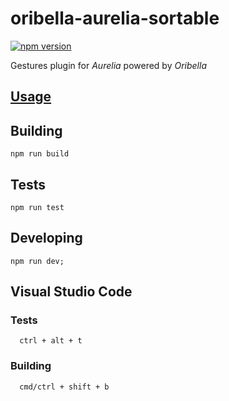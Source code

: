 # oribella-aurelia-sortable

[![npm version](https://badge.fury.io/js/oribella-aurelia-gestures.svg)](https://badge.fury.io/js/oribella-aurelia-gestures)

Gestures plugin for *Aurelia* powered by *Oribella*

## [Usage](./docs/usage.md#installation)

## Building

```shell
npm run build
```

## Tests

```shell
npm run test
```

## Developing

```shell
npm run dev;
```

## Visual Studio Code

### Tests
```shell
  ctrl + alt + t
```

### Building
```shell
  cmd/ctrl + shift + b
```
